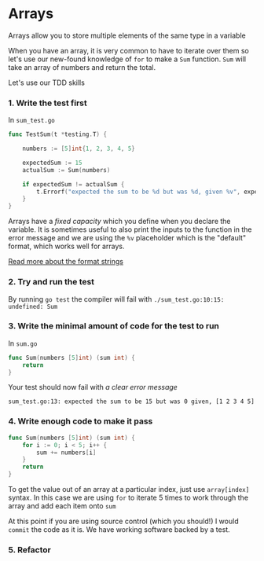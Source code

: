 # Arrays

Arrays allow you to store multiple elements of the same type in a variable

When you have an array, it is very common to have to iterate over them so let's use our new-found knowledge of `for` to make a `Sum` function. `Sum` will take an array of numbers and return the total.

Let's use our TDD skills

### 1. Write the test first

In `sum_test.go`
```go
func TestSum(t *testing.T) {

	numbers := [5]int{1, 2, 3, 4, 5}

	expectedSum := 15
	actualSum := Sum(numbers)

	if expectedSum != actualSum {
		t.Errorf("expected the sum to be %d but was %d, given %v", expectedSum, actualSum, numbers)
	}
}
```

Arrays have a _fixed capacity_ which you define when you declare the variable. It is sometimes useful to also print the inputs to the function in the error message and we are using the `%v` placeholder which is the "default" format, which works well for arrays.

[Read more about the format strings](https://golang.org/pkg/fmt/)

### 2. Try and run the test

By running `go test` the compiler will fail with `./sum_test.go:10:15: undefined: Sum`

### 3. Write the minimal amount of code for the test to run

In `sum.go`

```go
func Sum(numbers [5]int) (sum int) {
	return
}
```

Your test should now fail with _a clear error message_

`sum_test.go:13: expected the sum to be 15 but was 0 given, [1 2 3 4 5]`

### 4. Write enough code to make it pass

```go
func Sum(numbers [5]int) (sum int) {
	for i := 0; i < 5; i++ {
		sum += numbers[i]
	}
	return
}
```

To get the value out of an array at a particular index, just use `array[index]` syntax. In this case we are using `for` to iterate 5 times to work through the array and add each item onto `sum`

At this point if you are using source control (which you should!) I would `commit` the code as it is. We have working software backed by a test.

### 5. Refactor